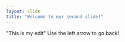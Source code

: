 ```yaml
---
layout: slide
title: "Welcome to our second slide!"
---
```

"This is my edit"
Use the left arrow to go back!
